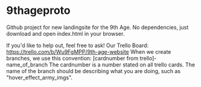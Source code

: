 # 9thageproto
Github project for new landingsite for the 9th Age.
No dependencies, just download and open index.html in your browser.

If you'd like to help out, feel free to ask!
Our Trello Board:  https://trello.com/b/Wu9FgMPP/9th-age-website
When we create branches, we use this convention: [cardnumber from trello]-name_of_branch
The cardnumber is a number stated on all trello cards. The name of the branch should be describing what you are doing, such as "hover_effect_army_imgs".
